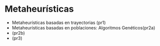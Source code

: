 Metaheurísticas
===============

- Metaheurísticas basadas en trayectorias (pr1)
- Metaheurísticas basadas en poblaciones: Algoritmos Genéticos(pr2a)
- (pr2b)
- (pr3)
